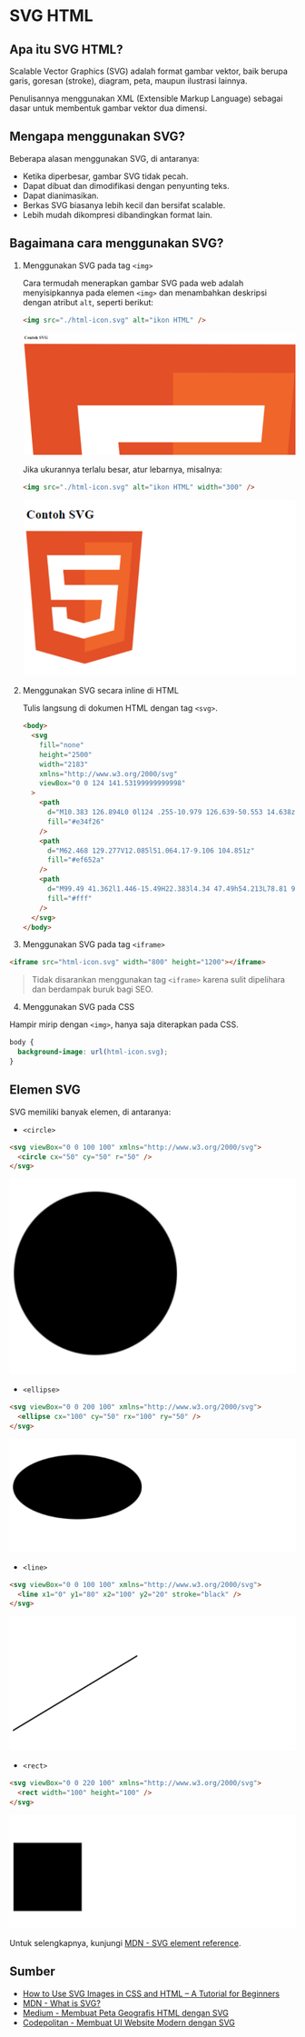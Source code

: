 # SVG HTML

## Apa itu SVG HTML?

Scalable Vector Graphics (SVG) adalah format gambar vektor, baik berupa garis, goresan (stroke), diagram, peta, maupun ilustrasi lainnya.

Penulisannya menggunakan XML (Extensible Markup Language) sebagai dasar untuk membentuk gambar vektor dua dimensi.

## Mengapa menggunakan SVG?

Beberapa alasan menggunakan SVG, di antaranya:

- Ketika diperbesar, gambar SVG tidak pecah.
- Dapat dibuat dan dimodifikasi dengan penyunting teks.
- Dapat dianimasikan.
- Berkas SVG biasanya lebih kecil dan bersifat scalable.
- Lebih mudah dikompresi dibandingkan format lain.

## Bagaimana cara menggunakan SVG?

1. Menggunakan SVG pada tag `<img>`

   Cara termudah menerapkan gambar SVG pada web adalah menyisipkannya pada elemen `<img>` dan menambahkan deskripsi dengan atribut `alt`, seperti berikut:

   ```html
   <img src="./html-icon.svg" alt="ikon HTML" />
   ```

   ![contoh svg img](./img/contoh-html.png)

   Jika ukurannya terlalu besar, atur lebarnya, misalnya:

   ```html
   <img src="./html-icon.svg" alt="ikon HTML" width="300" />
   ```

   ![contoh svg img](./img/contoh-html-2.png)

2. Menggunakan SVG secara inline di HTML

   Tulis langsung di dokumen HTML dengan tag `<svg>`.

   ```html
   <body>
     <svg
       fill="none"
       height="2500"
       width="2183"
       xmlns="http://www.w3.org/2000/svg"
       viewBox="0 0 124 141.53199999999998"
     >
       <path
         d="M10.383 126.894L0 0l124 .255-10.979 126.639-50.553 14.638z"
         fill="#e34f26"
       />
       <path
         d="M62.468 129.277V12.085l51.064.17-9.106 104.851z"
         fill="#ef652a"
       />
       <path
         d="M99.49 41.362l1.446-15.49H22.383l4.34 47.49h54.213L78.81 93.617l-17.362 4.68-17.617-5.106-.936-12.085H27.319l2.128 24.681 32 8.936 32.255-8.936 4.34-48.17H41.107L39.49 41.362z"
         fill="#fff"
       />
     </svg>
   </body>
   ```

3. Menggunakan SVG pada tag `<iframe>`

```html
<iframe src="html-icon.svg" width="800" height="1200"></iframe>
```

> Tidak disarankan menggunakan tag `<iframe>` karena sulit dipelihara dan berdampak buruk bagi SEO.

4. Menggunakan SVG pada CSS

Hampir mirip dengan `<img>`, hanya saja diterapkan pada CSS.

```css
body {
  background-image: url(html-icon.svg);
}
```

## Elemen SVG

SVG memiliki banyak elemen, di antaranya:

- `<circle>`

```html
<svg viewBox="0 0 100 100" xmlns="http://www.w3.org/2000/svg">
  <circle cx="50" cy="50" r="50" />
</svg>
```

![contoh circle](./img/circle.png)

- `<ellipse>`

```html
<svg viewBox="0 0 200 100" xmlns="http://www.w3.org/2000/svg">
  <ellipse cx="100" cy="50" rx="100" ry="50" />
</svg>
```

![contoh ellipse](./img/ellipse.png)

- `<line>`

```html
<svg viewBox="0 0 100 100" xmlns="http://www.w3.org/2000/svg">
  <line x1="0" y1="80" x2="100" y2="20" stroke="black" />
</svg>
```

![contoh line](./img/line.png)

- `<rect>`

```html
<svg viewBox="0 0 220 100" xmlns="http://www.w3.org/2000/svg">
  <rect width="100" height="100" />
</svg>
```

![contoh rect](./img/rect.png)

Untuk selengkapnya, kunjungi [MDN - SVG element reference](https://developer.mozilla.org/en-US/docs/Web/SVG/Element#svg_elements_a_to_z).

## Sumber

- [How to Use SVG Images in CSS and HTML – A Tutorial for Beginners](https://www.freecodecamp.org/news/use-svg-images-in-css-html/)
- [MDN - What is SVG?](https://developer.mozilla.org/en-US/docs/Learn/HTML/Multimedia_and_embedding/Adding_vector_graphics_to_the_Web#what_is_svg)
- [Medium - Membuat Peta Geografis HTML dengan SVG](https://medium.com/@dede.brahma2/membuat-peta-geografis-html-dengan-svg-c03e04987552)
- [Codepolitan - Membuat UI Website Modern dengan SVG](https://codepolitan.com/blog/membuat-ui-website-modern-dengan-svg-5b5980354860b)
